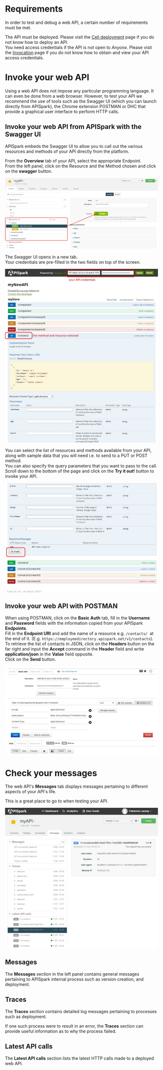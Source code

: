 # Requirements

In order to test and debug a web API, a certain number of requirements must be met.

The API must be deployed. Please visit the [Cell deployment](/technical-resources/apispark/guide/explore/cell-deployment "Cell deployment") page if you do not know how to deploy an API.  
You need access credentials if the API is not open to *Anyone*. Please visit the [Invocation](/technical-resources/apispark/guide/publish/publish/invocation "Invocation") page if you do not know how to obtain and view your API access credentials.

# Invoke your web API

Using a web API does not impose any particular programming language. It can even be done from a web browser. However, to test your API we recommend the use of tools such as the Swagger UI (which you can launch directly from APISpark), the Chrome extension POSTMAN or DHC that provide a graphical user interface to perform HTTP calls.

## Invoke your web API from APISpark with the Swagger UI

APISpark embeds the Swagger UI to allow you to call out the various resources and methods of your API directly from the platform.

From the **Overview** tab of your API, select the appropriate Endpoint.  
From the left panel, click on the Resource and the Method chosen and click on the **swagger** button.

![Try it out!](images/swagger-button.jpg "Try it out!")

The Swagger UI opens in a new tab.  
Your credentials are pre-filled in the two fields on top of the screen.

![Swagger UI](images/swagger-ui.jpg "Swagger UI")

You can select the list of resources and methods available from your API, along with sample data that you will need i.e. to send to a PUT or POST method.  
You can also specify the query parameters that you want to pass to the call.  
Scroll down to the bottom of the page and click on the **Try it out!** button to invoke your API.

![Swagger Try it out button](images/swagger-try-it-out-button.jpg "Swagger Try it out button")


## Invoke your web API with POSTMAN

When using POSTMAN, click on the **Basic Auth** tab, fill in the **Username** and **Password** fields with the information copied from your APISpark **Endpoints**.  
Fill in the **Endpoint URI** and add the name of a resource e.g. `/contacts/ `at the end of it. (E.g. `https://employeedirectory.apispark.net/v1/contacts`).  
To retrieve the list of contacts in JSON, click on the **Headers** button on the far right and input the **Accept** command in the **Header** field and write **application/json** in the **Value** field opposite.  
Click on the **Send** button.

![POSTMAN](images/postman.jpg "POSTMAN")

# <a class="anchor" name="check-messages"></a>Check your messages

The web API's **Messages** tab displays messages pertaining to different aspects of your API's life.

This is a great place to go to when testing your API.

![Messages](images/messages.jpg "Messages")

## Messages

The **Messages** section in the left panel contains general messages pertaining to APISpark internal process such as version creation, and deployment.

## Traces

The **Traces** section contains detailed log messages pertaining to processes such as deployment.

If one such process were to result in an error, the **Traces** section can provide useful information as to why the process failed.

## Latest API calls

The **Latest API calls** section lists the latest HTTP calls made to a deployed web API.
